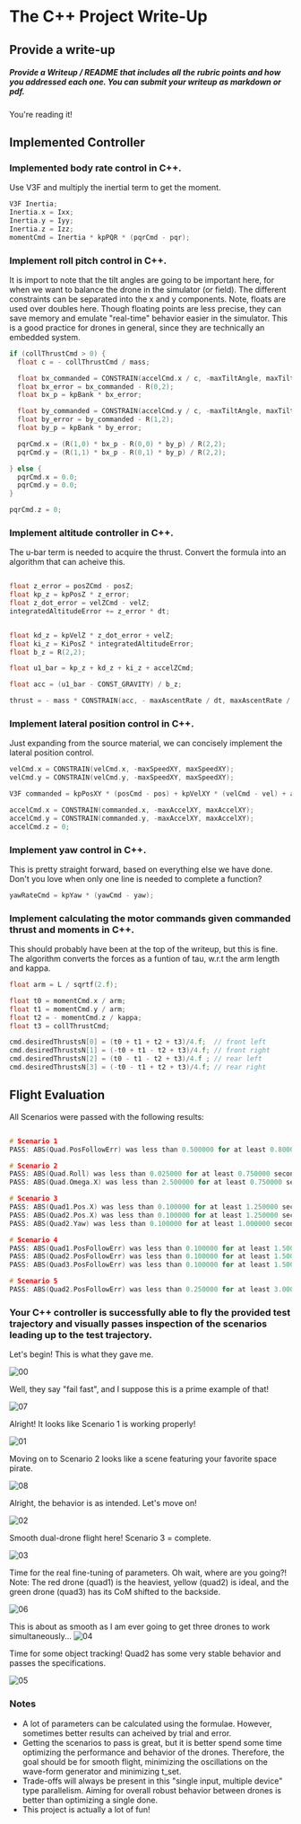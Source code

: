 # The C++ Project Write-Up #


## Provide a write-up ##

##### Provide a Writeup / README that includes all the rubric points and how you addressed each one. You can submit your writeup as markdown or pdf. #####

You're reading it!

## Implemented Controller ##

### Implemented body rate control in C++. ###
Use V3F and multiply the inertial term to get the moment.

```c
V3F Inertia;
Inertia.x = Ixx;
Inertia.y = Iyy;
Inertia.z = Izz;
momentCmd = Inertia * kpPQR * (pqrCmd - pqr);
```

### Implement roll pitch control in C++. ###

It is import to note that the tilt angles are going to be important here, for when we want to balance the drone in the simulator (or field). The different constraints can be separated into the x and y components. Note, floats are used over doubles here. Though floating points are less precise, they can save memory and emulate "real-time" behavior easier in the simulator. This is a good practice for drones in general, since they are technically an embedded system.

```c
if (collThrustCmd > 0) {
  float c = - collThrustCmd / mass;

  float bx_commanded = CONSTRAIN(accelCmd.x / c, -maxTiltAngle, maxTiltAngle);
  float bx_error = bx_commanded - R(0,2);
  float bx_p = kpBank * bx_error;

  float by_commanded = CONSTRAIN(accelCmd.y / c, -maxTiltAngle, maxTiltAngle);
  float by_error = by_commanded - R(1,2);
  float by_p = kpBank * by_error;

  pqrCmd.x = (R(1,0) * bx_p - R(0,0) * by_p) / R(2,2);
  pqrCmd.y = (R(1,1) * bx_p - R(0,1) * by_p) / R(2,2);

} else {
  pqrCmd.x = 0.0;
  pqrCmd.y = 0.0;
}

pqrCmd.z = 0;

```
### Implement altitude controller in C++. ###
The u-bar term is needed to acquire the thrust. Convert the formula into an algorithm that can acheive this.
```c

float z_error = posZCmd - posZ;
float kp_z = kpPosZ * z_error;
float z_dot_error = velZCmd - velZ;
integratedAltitudeError += z_error * dt;


float kd_z = kpVelZ * z_dot_error + velZ;
float ki_z = KiPosZ * integratedAltitudeError;
float b_z = R(2,2);

float u1_bar = kp_z + kd_z + ki_z + accelZCmd;

float acc = (u1_bar - CONST_GRAVITY) / b_z;

thrust = - mass * CONSTRAIN(acc, - maxAscentRate / dt, maxAscentRate / dt);


```
### Implement lateral position control in C++. ###
Just expanding from the source material, we can concisely implement the lateral position control.

```c
velCmd.x = CONSTRAIN(velCmd.x, -maxSpeedXY, maxSpeedXY);
velCmd.y = CONSTRAIN(velCmd.y, -maxSpeedXY, maxSpeedXY);

V3F commanded = kpPosXY * (posCmd - pos) + kpVelXY * (velCmd - vel) + accelCmd;

accelCmd.x = CONSTRAIN(commanded.x, -maxAccelXY, maxAccelXY);
accelCmd.y = CONSTRAIN(commanded.y, -maxAccelXY, maxAccelXY);
accelCmd.z = 0;

```

### Implement yaw control in C++. ###
This is pretty straight forward, based on everything else we have done. Don't you love when only one line is needed to complete a function?

```c
yawRateCmd = kpYaw * (yawCmd - yaw);

```
### Implement calculating the motor commands given commanded thrust and moments in C++. ###
This should probably have been at the top of the writeup, but this is fine. The algorithm converts the forces as a funtion of tau, w.r.t the arm length and kappa.

```c
float arm = L / sqrtf(2.f);

float t0 = momentCmd.x / arm;
float t1 = momentCmd.y / arm;
float t2 = - momentCmd.z / kappa;
float t3 = collThrustCmd;

cmd.desiredThrustsN[0] = (t0 + t1 + t2 + t3)/4.f;  // front left
cmd.desiredThrustsN[1] = (-t0 + t1 - t2 + t3)/4.f; // front right
cmd.desiredThrustsN[2] = (t0 - t1 - t2 + t3)/4.f ; // rear left
cmd.desiredThrustsN[3] = (-t0 - t1 + t2 + t3)/4.f; // rear right
```
## Flight Evaluation ##

All Scenarios were passed with the following results:
```c

# Scenario 1
PASS: ABS(Quad.PosFollowErr) was less than 0.500000 for at least 0.800000 seconds

# Scenario 2
PASS: ABS(Quad.Roll) was less than 0.025000 for at least 0.750000 seconds
PASS: ABS(Quad.Omega.X) was less than 2.500000 for at least 0.750000 seconds

# Scenario 3
PASS: ABS(Quad1.Pos.X) was less than 0.100000 for at least 1.250000 seconds
PASS: ABS(Quad2.Pos.X) was less than 0.100000 for at least 1.250000 seconds
PASS: ABS(Quad2.Yaw) was less than 0.100000 for at least 1.000000 seconds

# Scenario 4
PASS: ABS(Quad1.PosFollowErr) was less than 0.100000 for at least 1.500000 seconds
PASS: ABS(Quad2.PosFollowErr) was less than 0.100000 for at least 1.500000 seconds
PASS: ABS(Quad3.PosFollowErr) was less than 0.100000 for at least 1.500000 seconds

# Scenario 5
PASS: ABS(Quad2.PosFollowErr) was less than 0.250000 for at least 3.000000 seconds

```
### Your C++ controller is successfully able to fly the provided test trajectory and visually passes inspection of the scenarios leading up to the test trajectory. ###


Let's begin! This is what they gave me.

![00](https://github.com/Ohara124c41/FCND-Drone-Building_a_Controller/blob/master/animations/00.gif?raw=true)

Well, they say "fail fast", and I suppose this is a prime example of that!

![07](https://github.com/Ohara124c41/FCND-Drone-Building_a_Controller/blob/master/animations/07.gif?raw=true)

Alright! It looks like Scenario 1 is working properly!

![01](https://github.com/Ohara124c41/FCND-Drone-Building_a_Controller/blob/master/animations/03.gif?raw=true)

Moving on to Scenario 2 looks like a scene featuring your favorite space pirate.

![08](https://github.com/Ohara124c41/FCND-Drone-Building_a_Controller/blob/master/animations/08.gif?raw=true)

Alright, the behavior is as intended. Let's move on!

![02](https://github.com/Ohara124c41/FCND-Drone-Building_a_Controller/blob/master/animations/04.gif?raw=true)

Smooth dual-drone flight here! Scenario 3 = complete.

![03](https://github.com/Ohara124c41/FCND-Drone-Building_a_Controller/blob/master/animations/01.gif?raw=true)

Time for the real fine-tuning of parameters. Oh wait, where are you going?! Note: The red drone (quad1) is the heaviest, yellow (quad2) is ideal, and the green drone (quad3) has its CoM shifted to the backside.

![06](https://github.com/Ohara124c41/FCND-Drone-Building_a_Controller/blob/master/animations/06.gif?raw=true)

This is about as smooth as I am ever going to get three drones to work simultaneously...
![04](https://github.com/Ohara124c41/FCND-Drone-Building_a_Controller/blob/master/animations/02.gif?raw=true)

Time for some object tracking! Quad2 has some very stable behavior and passes the specifications.

![05](https://github.com/Ohara124c41/FCND-Drone-Building_a_Controller/blob/master/animations/05.gif?raw=true)


### Notes ###

* A lot of parameters can be calculated using the formulae. However, sometimes better results can acheived by trial and error.
* Getting the scenarios to pass is great, but it is better spend some time optimizing the performance and behavior of the drones.  Therefore, the goal should be for smooth flight, minimizing the oscillations on the wave-form generator and minimizing t_set.
* Trade-offs will always be present in this "single input, multiple device" type parallelism. Aiming for overall robust behavior between drones is better than optimizing a single done.
* This project is actually a lot of fun!
